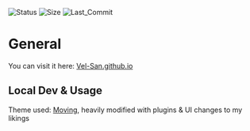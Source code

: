 ![Status](https://img.shields.io/github/deployments/vel-san/vel-san.github.io/github-pages?style=flat-square) ![Size](https://img.shields.io/github/languages/code-size/vel-san/vel-san.github.io?style=flat-square) ![Last_Commit](https://img.shields.io/github/last-commit/vel-san/vel-san.github.io?color=purple&style=flat-square)

# General

You can visit it here: [Vel-San.github.io](https://Vel-San.github.io/)

## Local Dev & Usage

Theme used: [Moving](https://github.com/huangyz0918/moving), heavily modified with plugins & UI changes to my likings
